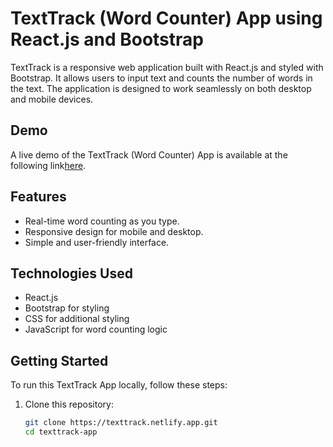 # TextTrack (Word Counter) App using React.js and Bootstrap

TextTrack is a responsive web application built with React.js and styled with Bootstrap. It allows users to input text and counts the number of words in the text. The application is designed to work seamlessly on both desktop and mobile devices.

## Demo 
A live demo of the TextTrack (Word Counter) App is available at the following link[here](https://texttrack.netlify.app).

## Features

- Real-time word counting as you type.
- Responsive design for mobile and desktop.
- Simple and user-friendly interface.

## Technologies Used

- React.js
- Bootstrap for styling
- CSS for additional styling
- JavaScript for word counting logic

## Getting Started

To run this TextTrack App locally, follow these steps:

1. Clone this repository:

   ```bash
   git clone https://texttrack.netlify.app.git
   cd texttrack-app
